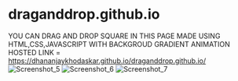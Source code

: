 # draganddrop.github.io
YOU CAN DRAG AND DROP SQUARE IN THIS PAGE MADE USING HTML,CSS,JAVASCRIPT WITH BACKGROUD GRADIENT ANIMATION
HOSTED LINK = https://dhananjaykhodaskar.github.io/draganddrop.github.io/
![Screenshot_5](https://github.com/DhananjayKhodaskar/draganddrop.github.io/assets/125384723/f0819b80-d252-4a85-af7d-3dcf5aebde1b)
![Screenshot_6](https://github.com/DhananjayKhodaskar/draganddrop.github.io/assets/125384723/03c82d86-31f8-4a8f-8bf4-04f66ddd9147)
![Screenshot_7](https://github.com/DhananjayKhodaskar/draganddrop.github.io/assets/125384723/210c61ae-c006-428e-8cd3-1d275dec6c88)
